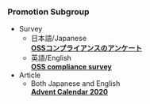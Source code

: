 ### Promotion Subgroup

- Survey  
  - 日本語/Japanese  
**[OSSコンプライアンスのアンケート](https://openchain-project.github.io/OpenChain-JWG/subgroups/promotion/survey-20200618)**  
  - 英語/English  
**[OSS compliance survey](https://openchain-project.github.io/OpenChain-JWG/subgroups/promotion/survey-20200618_en)**  
- Article  
  - Both Japanese and English  
**[Advent Calendar 2020](https://qiita.com/advent-calendar/2020/openchainjapanwg)**  

